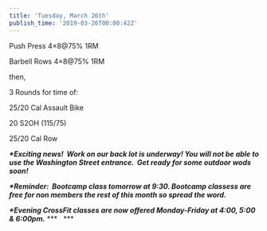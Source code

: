 ```yaml
---
title: 'Tuesday, March 26th'
publish_time: '2019-03-26T00:00:42Z'
---
```


Push Press 4×8\@75% 1RM

Barbell Rows 4×8\@75% 1RM

then,

3 Rounds for time of:

25/20 Cal Assault Bike

20 S2OH (115/75)

25/20 Cal Row

***\*Exciting news!  Work on our back lot is underway! You will not be
able to use the Washington Street entrance.  Get ready for some outdoor
wods soon!***

***\*Reminder:  Bootcamp class tomorrow at 9:30. Bootcamp classess are
free for non members the rest of this month so spread the word.***

***\*Evening CrossFit classes are now offered Monday-Friday at 4:00,
5:00 & 6:00pm.*** ***   ***
